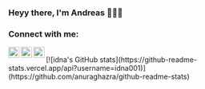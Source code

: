 ### Heyy there, I'm Andreas 🙋🏼‍♂️

### Connect with me:

[<img align="left" alt="idna001 | Twitter" width="22px" src="https://cdn.jsdelivr.net/npm/simple-icons@v3/icons/twitter.svg" />][twitter]
[<img align="left" alt="idna001 | LinkedIn" width="22px" src="https://cdn.jsdelivr.net/npm/simple-icons@v3/icons/linkedin.svg" />][linkedin]
[<img align="left" alt="idna001 | Instagram" width="22px" src="https://cdn.jsdelivr.net/npm/simple-icons@v3/icons/instagram.svg" />][instagram]

<br />
[![idna's GitHub stats](https://github-readme-stats.vercel.app/api?username=idna001)](https://github.com/anuraghazra/github-readme-stats)


[twitter]: https://twitter.com/idna001
[instagram]: https://instagram.com/idna001
[linkedin]: https://linkedin.com/in/idna001
